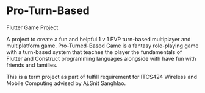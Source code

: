 # Pro-Turn-Based
Flutter Game Project

A project to create a fun and helpful 1 v 1 PVP turn-based multiplayer and multiplatform game. 
Pro-Turned-Based Game is a fantasy role-playing game with a turn-based system that teaches the player the fundamentals of Flutter and Construct programming languages
alongside with have fun with friends and families.

This is a term project as part of fulfill requirement for ITCS424 Wireless and Mobile Computing advised by Aj.Snit Sanghlao.
